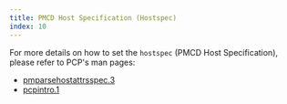 ```yaml
---
title: PMCD Host Specification (Hostspec)
index: 10
---
```


For more details on how to set the `hostspec` (PMCD Host Specification), please refer to PCP's man pages:

* [pmparsehostattrsspec.3](http://www.pcp.io/man/man3/pmparsehostattrsspec.3.html)
* [pcpintro.1](http://www.pcp.io/man/man1/pcpintro.1.html)
